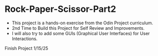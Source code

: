 # Rock-Paper-Scissor-Part2

 - This project is a hands-on exercise from the Odin Project curriculum.
 - 2nd Time to Build this Project for  Self Review and Improvements.
 - I will also try to add some GUIs (Graphical User Interfaces) for User Interactions.
 

Finish Project 1/15/25